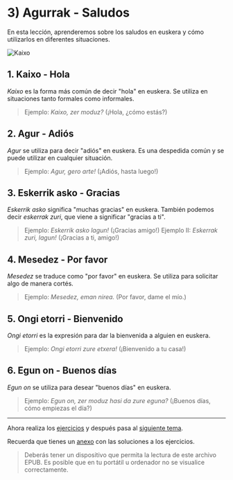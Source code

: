 # 3) Agurrak - Saludos
En esta lección, aprenderemos sobre los saludos en euskera y cómo utilizarlos en diferentes situaciones.

![Kaixo](https://media1.giphy.com/media/9nXj1wBLAFnXxdekZH/giphy.gif?cid=6c09b952uc2736514cmte5qnoyp1frvhvnz62cbslwc8c0ip&ep=v1_internal_gif_by_id&rid=giphy.gif&ct=s)

## 1. Kaixo - Hola
_Kaixo_ es la forma más común de decir "hola" en euskera. Se utiliza en situaciones tanto formales como informales.
> Ejemplo: _Kaixo, zer moduz?_ (¡Hola, ¿cómo estás?)

## 2. Agur - Adiós
_Agur_ se utiliza para decir "adiós" en euskera. Es una despedida común y se puede utilizar en cualquier situación.
> Ejemplo: _Agur, gero arte!_ (¡Adiós, hasta luego!)

## 3. Eskerrik asko - Gracias
_Eskerrik asko_ significa "muchas gracias" en euskera. También podemos decir _eskerrak zuri_, que viene a significar "gracias a ti".
> Ejemplo: _Eskerrik asko lagun!_ (¡Gracias amigo!)
> Ejemplo II: _Eskerrak zuri, lagun!_ (¡Gracias a ti, amigo!)

## 4. Mesedez - Por favor
_Mesedez_ se traduce como "por favor" en euskera. Se utiliza para solicitar algo de manera cortés.
> Ejemplo: _Mesedez, eman nirea._ (Por favor, dame el mío.)

## 5. Ongi etorri - Bienvenido
_Ongi etorri_ es la expresión para dar la bienvenida a alguien en euskera.
> Ejemplo: _Ongi etorri zure etxera!_ (¡Bienvenido a tu casa!)

## 6. Egun on - Buenos días
_Egun on_ se utiliza para desear "buenos días" en euskera.
> Ejemplo: _Egun on, zer moduz hasi da zure eguna?_ (¡Buenos días, cómo empiezas el día?)

---

Ahora realiza los [ejercicios](https://leiremun.github.io/3_saludos/ejerciciosSaludos.pdf) y después pasa al [siguiente tema](/4_numeros/README.md).

Recuerda que tienes un [anexo](https://leiremun.github.io/ANEXOS/anexoI.epub) con las soluciones a los ejercicios.
> Deberás tener un dispositivo que permita la lectura de este archivo EPUB. Es posible que en tu portátil u ordenador no se visualice correctamente.
